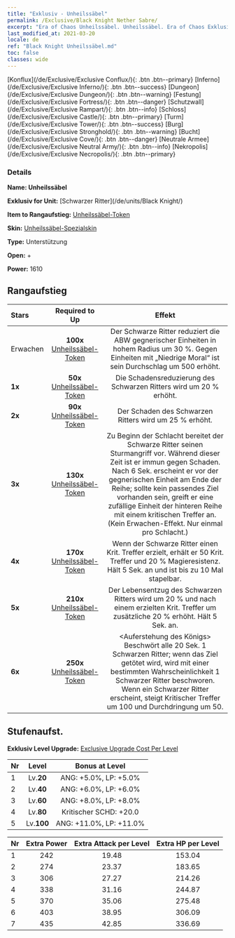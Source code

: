 ```yaml
---
title: "Exklusiv - Unheilssäbel"
permalink: /Exclusive/Black Knight Nether Sabre/
excerpt: "Era of Chaos Unheilssäbel. Unheilssäbel. Era of Chaos Exklusiv Unheilssäbel. Schwarzer Ritter Exklusiv."
last_modified_at: 2021-03-20
locale: de
ref: "Black Knight Unheilssäbel.md"
toc: false
classes: wide
---
```

 [Konflux](/de/Exclusive/Exclusive Conflux/){: .btn .btn--primary} [Inferno](/de/Exclusive/Exclusive Inferno/){: .btn .btn--success} [Dungeon](/de/Exclusive/Exclusive Dungeon/){: .btn .btn--warning} [Festung](/de/Exclusive/Exclusive Fortress/){: .btn .btn--danger} [Schutzwall](/de/Exclusive/Exclusive Rampart/){: .btn .btn--info} [Schloss](/de/Exclusive/Exclusive Castle/){: .btn .btn--primary} [Turm](/de/Exclusive/Exclusive Tower/){: .btn .btn--success} [Burg](/de/Exclusive/Exclusive Stronghold/){: .btn .btn--warning} [Bucht](/de/Exclusive/Exclusive Cove/){: .btn .btn--danger} [Neutrale Armee](/de/Exclusive/Exclusive Neutral Army/){: .btn .btn--info} [Nekropolis](/de/Exclusive/Exclusive Necropolis/){: .btn .btn--primary} 

### Details
 **Name: Unheilssäbel** 

 **Exklusiv for Unit:** [Schwarzer Ritter](/de/units/Black Knight/) 

 **Item to Rangaufstieg:** [Unheilssäbel-Token](/de/Items/con_979/)

 **Skin:** [Unheilssäbel-Spezialskin](/de/Items/con_647/)

 **Type:** Unterstützung

 **Open:** +

 **Power:** 1610

## Rangaufstieg

  |     Stars    |  Required to Up | Effekt |
  |:-------------|:---------------:|:---------------:|
  |  Erwachen  | **100x** [Unheilssäbel-Token](/de/Items/con_979/) | Der Schwarze Ritter reduziert die ABW gegnerischer Einheiten in hohem Radius um 30 %. Gegen Einheiten mit „Niedrige Moral“ ist sein Durchschlag um 500 erhöht. |
  | **1x** <i class="fas fa-star"/> | **50x** [Unheilssäbel-Token](/de/Items/con_979/) | Die Schadensreduzierung des Schwarzen Ritters wird um 20 % erhöht. |
  | **2x** <i class="fas fa-star"/> | **90x** [Unheilssäbel-Token](/de/Items/con_979/) | Der Schaden des Schwarzen Ritters wird um 25 % erhöht. |
  | **3x** <i class="fas fa-star"/> | **130x** [Unheilssäbel-Token](/de/Items/con_979/) | Zu Beginn der Schlacht bereitet der Schwarze Ritter seinen Sturmangriff vor. Während dieser Zeit ist er immun gegen Schaden. Nach 6 Sek. erscheint er vor der gegnerischen Einheit am Ende der Reihe; sollte kein passendes Ziel vorhanden sein, greift er eine zufällige Einheit der hinteren Reihe mit einem kritischen Treffer an. (Kein Erwachen-Effekt. Nur einmal pro Schlacht.) |
  | **4x** <i class="fas fa-star"/> | **170x** [Unheilssäbel-Token](/de/Items/con_979/) | Wenn der Schwarze Ritter einen Krit. Treffer erzielt, erhält er 50 Krit. Treffer und 20 % Magieresistenz. Hält 5 Sek. an und ist bis zu 10 Mal stapelbar. |
  | **5x** <i class="fas fa-star"/> | **210x** [Unheilssäbel-Token](/de/Items/con_979/) | Der Lebensentzug des Schwarzen Ritters wird um 20 % und nach einem erzielten Krit. Treffer um zusätzliche 20 % erhöht. Hält 5 Sek. an. |
  | **6x** <i class="fas fa-star"/> | **250x** [Unheilssäbel-Token](/de/Items/con_979/) | <Auferstehung des Königs> Beschwört alle 20 Sek. 1 Schwarzen Ritter; wenn das Ziel getötet wird, wird mit einer bestimmten Wahrscheinlichkeit 1 Schwarzer Ritter beschworen. Wenn ein Schwarzer Ritter erscheint, steigt Kritischer Treffer um 100 und Durchdringung um 50. |


## Stufenaufst.
 **Exklusiv Level Upgrade:** [Exclusive Upgrade Cost Per Level](/Exclusive/ExclusiveUpgradeCostPerLevel/)

  |  Nr  |   Level  | Bonus at Level |
  |:-----|:--------:|:--------------:|
  | 1 | Lv.**20** | ANG: +5.0%, LP: +5.0% |
  | 2 | Lv.**40** | ANG: +6.0%, LP: +6.0% |
  | 3 | Lv.**60** | ANG: +8.0%, LP: +8.0% |
  | 4 | Lv.**80** | Kritischer SCHD: +20.0 |
  | 5 | Lv.**100** | ANG: +11.0%, LP: +11.0% |


  |  Nr  |  Extra Power | Extra Attack per Level | Extra HP per Level |
  |:-----|:--------:|:--------:|:--------:|
  | 1 | 242 | 19.48 | 153.04 |
  | 2 | 274 | 23.37 | 183.65 |
  | 3 | 306 | 27.27 | 214.26 |
  | 4 | 338 | 31.16 | 244.87 |
  | 5 | 370 | 35.06 | 275.48 |
  | 6 | 403 | 38.95 | 306.09 |
  | 7 | 435 | 42.85 | 336.69 |


